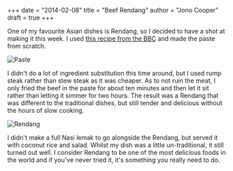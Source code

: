 +++
date = "2014-02-08"
title = "Beef Rendang"
author = "Jono Cooper"
draft = true
+++

One of my favourite Asian dishes is Rendang, so I decided to have a shot at making it this week. I used [this recipe from the BBC](http://www.bbc.co.uk/food/recipes/beefrendang_78767) and made the paste from scratch.

![Paste](http://files.mintco.de/site/images/rendang-1.jpg)

I didn't do a lot of ingredient substitution this time around, but I used rump steak rather than stew steak  as it was cheaper. As to not ruin the meat, I only fried the beef in the paste for about ten minutes and then let it sit rather than letting it simmer for two hours. The result was a Rendang that was different to the traditional dishes, but still tender and delicious without the hours of slow cooking.

![Rendang](http://files.mintco.de/site/images/rendang-2.jpg)

I didn't make a full Nasi lemak to go alongside the Rendang, but served it with coconut rice and salad. Whilst my dish was a little un-traditional, it still turned out well. I consider Rendang to be one of the most delicious foods in the world and if you've never tried it, it's something you really need to do. 
